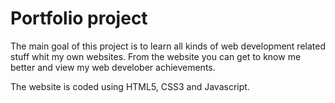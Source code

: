 # Portfolio project
The main goal of this project is to learn all kinds of web development related stuff whit my own websites. 
From the website you can get to know me better and view my web develober achievements.

The website is coded using HTML5, CSS3 and Javascript.
